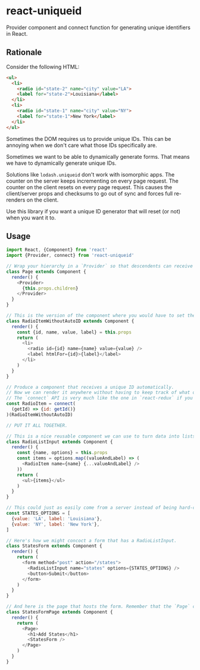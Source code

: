 # react-uniqueid

Provider component and connect function for generating unique identifiers in React.

## Rationale

Consider the following HTML:

```html
<ul>
  <li>
    <radio id="state-2" name="city" value="LA">
    <label for="state-2">Louisiana</label>
  </li>
  <li>
    <radio id="state-1" name="city" value="NY">
    <label for="state-1">New York</label>
  </li>
</ul>
```

Sometimes the DOM requires us to provide unique IDs.
This can be annoying when we don't care what those IDs specifically are.

Sometimes we want to be able to dynamically generate forms.
That means we have to dynamically generate unique IDs.

Solutions like `lodash.uniqueid` don't work with isomorphic apps.
The counter on the server keeps incrementing on every page request.
The counter on the client resets on every page request.
This causes the client/server props and checksums to go out of sync and forces full re-renders on the client.

Use this library if you want a unique ID generator that will reset (or not) when you want it to.

## Usage

```javascript
import React, {Component} from 'react'
import {Provider, connect} from 'react-uniqueid'

// Wrap your hierarchy in a `Provider` so that descendents can receive the ID generation function.
class Page extends Component {
  render() {
    <Provider>
      {this.props.children}
    </Provider>
  }
}

// This is the version of the component where you would have to set the ID prop explicitly.
class RadioItemWithoutAutoID extends Component {
  render() {
    const {id, name, value, label} = this.props
    return (
      <li>
        <radio id={id} name={name} value={value} />
        <label htmlFor={id}>{label}</label>
      </li>
    )
  }
}

// Produce a component that receives a unique ID automatically.
// Now we can render it anywhere without having to keep track of what other IDs exist.
// The `connect` API is very much like the one in `react-redux` if you are familiar with that.
const RadioItem = connect(
  (getId) => {id: getId()}
)(RadioItemWithoutAutoID)

// PUT IT ALL TOGETHER.

// This is a nice reusable component we can use to turn data into lists of RadioItems.
class RadioListInput extends Component {
  render() {
    const {name, options} = this.props
    const items = options.map((valueAndLabel) => (
      <RadioItem name={name} {...valueAndLabel} />
    ))
    return (
      <ul>{items}</ul>
    )
  }
}

// This could just as easily come from a server instead of being hard-coded.
const STATES_OPTIONS = [
  {value: 'LA', label: 'Louisiana'},
  {value: 'NY', label: 'New York'},
]

// Here's how we might concoct a form that has a RadioListInput.
class StatesForm extends Component {
  render() {
    return (
      <form method="post" action="/states">
        <RadioListInput name="states" options={STATES_OPTIONS} />
        <button>Submit</button>
      </form>
    )
  }
}

// And here is the page that hosts the form. Remember that the `Page` component is providing unique IDs.
class StatesFormPage extends Component {
  render() {
    return (
      <Page>
        <h1>Add States</h1>
        <StatesForm />
      </Page>
    )
  }
}
```
